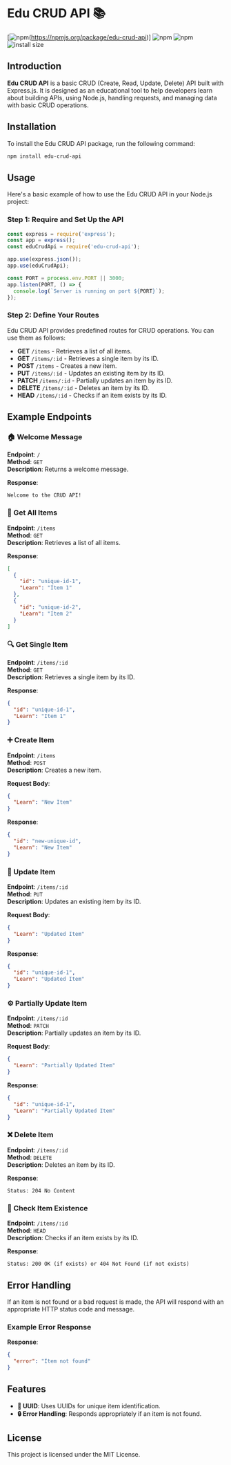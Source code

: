 # Edu CRUD API 📚

[![npm](https://img.shields.io/npm/v/edu-crud-api)(https://npmjs.org/package/edu-crud-api)]
![npm](https://img.shields.io/npm/dm/edu-crud-api)
![npm](https://img.shields.io/npm/dw/edu-crud-api)
![install size](https://packagephobia.com/badge?p=edu-crud-api)
## Introduction
**Edu CRUD API** is a basic CRUD (Create, Read, Update, Delete) API built with Express.js. It is designed as an educational tool to help developers learn about building APIs, using Node.js, handling requests, and managing data with basic CRUD operations.

## Installation
To install the Edu CRUD API package, run the following command:

```bash
npm install edu-crud-api
```

## Usage
Here's a basic example of how to use the Edu CRUD API in your Node.js project:

### Step 1: Require and Set Up the API

```javascript
const express = require('express');
const app = express();
const eduCrudApi = require('edu-crud-api');

app.use(express.json());
app.use(eduCrudApi);

const PORT = process.env.PORT || 3000;
app.listen(PORT, () => {
  console.log(`Server is running on port ${PORT}`);
});
```

### Step 2: Define Your Routes
Edu CRUD API provides predefined routes for CRUD operations. You can use them as follows:

- **GET** `/items` - Retrieves a list of all items.
- **GET** `/items/:id` - Retrieves a single item by its ID.
- **POST** `/items` - Creates a new item.
- **PUT** `/items/:id` - Updates an existing item by its ID.
- **PATCH** `/items/:id` - Partially updates an item by its ID.
- **DELETE** `/items/:id` - Deletes an item by its ID.
- **HEAD** `/items/:id` - Checks if an item exists by its ID.

## Example Endpoints

### 🏠 Welcome Message
**Endpoint**: `/`  
**Method**: `GET`  
**Description**: Returns a welcome message.

**Response**:
```
Welcome to the CRUD API!
```

### 📜 Get All Items
**Endpoint**: `/items`  
**Method**: `GET`  
**Description**: Retrieves a list of all items.

**Response**:
```json
[
  {
    "id": "unique-id-1",
    "Learn": "Item 1"
  },
  {
    "id": "unique-id-2",
    "Learn": "Item 2"
  }
]
```

### 🔍 Get Single Item
**Endpoint**: `/items/:id`  
**Method**: `GET`  
**Description**: Retrieves a single item by its ID.

**Response**:
```json
{
  "id": "unique-id-1",
  "Learn": "Item 1"
}
```

### ➕ Create Item
**Endpoint**: `/items`  
**Method**: `POST`  
**Description**: Creates a new item.

**Request Body**:
```json
{
  "Learn": "New Item"
}
```

**Response**:
```json
{
  "id": "new-unique-id",
  "Learn": "New Item"
}
```

### 🔄 Update Item
**Endpoint**: `/items/:id`  
**Method**: `PUT`  
**Description**: Updates an existing item by its ID.

**Request Body**:
```json
{
  "Learn": "Updated Item"
}
```

**Response**:
```json
{
  "id": "unique-id-1",
  "Learn": "Updated Item"
}
```

### ⚙️ Partially Update Item
**Endpoint**: `/items/:id`  
**Method**: `PATCH`  
**Description**: Partially updates an item by its ID.

**Request Body**:
```json
{
  "Learn": "Partially Updated Item"
}
```

**Response**:
```json
{
  "id": "unique-id-1",
  "Learn": "Partially Updated Item"
}
```

### ❌ Delete Item
**Endpoint**: `/items/:id`  
**Method**: `DELETE`  
**Description**: Deletes an item by its ID.

**Response**:
```
Status: 204 No Content
```

### 🔎 Check Item Existence
**Endpoint**: `/items/:id`  
**Method**: `HEAD`  
**Description**: Checks if an item exists by its ID.

**Response**:
```
Status: 200 OK (if exists) or 404 Not Found (if not exists)
```

## Error Handling
If an item is not found or a bad request is made, the API will respond with an appropriate HTTP status code and message.

### Example Error Response
**Response**:
```json
{
  "error": "Item not found"
}
```

## Features
- **🔑 UUID**: Uses UUIDs for unique item identification.
- **🔒 Error Handling**: Responds appropriately if an item is not found.

## License
This project is licensed under the MIT License.
